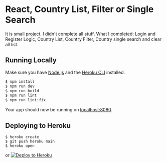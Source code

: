 # React, Country List, Filter or Single Search
It is small project. I didn't complete all stuff. 
What I completed:
Login and Register Logic,
Country List,
Country Filter,
Country single search and clear all list.

## Running Locally
Make sure you have [Node.js](http://nodejs.org/) and the [Heroku CLI](https://cli.heroku.com/) installed.

```sh
$ npm install
$ npm run dev
$ npm run build
$ npm run lint
$ npm run lint:fix
```

Your app should now be running on [localhost:8080](http://localhost:8080/).

## Deploying to Heroku

```
$ heroku create
$ git push heroku main
$ heroku open
```
or
[![Deploy to Heroku](https://www.herokucdn.com/deploy/button.png)](https://heroku.com/deploy)